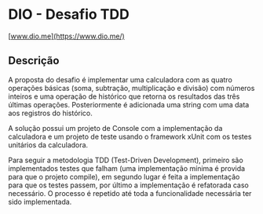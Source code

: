 # DIO - Desafio TDD

[www.dio.me](https://www.dio.me/)

## Descrição

A proposta do desafio é implementar uma calculadora com as quatro operações básicas (soma, subtração, multiplicação e divisão) com números inteiros e uma operação de histórico que retorna os resultados das três últimas operações. Posteriormente é adicionada uma string com uma data aos registros do histórico.

A solução possui um projeto de Console com a implementação da calculadora e um projeto de teste usando o framework xUnit com os testes unitários da calculadora.

Para seguir a metodologia TDD (Test-Driven Development), primeiro são implementados testes que falham (uma implementação mínima é provida para que o projeto compile), em segundo lugar é feita a implementação para que os testes passem, por último a implementação é refatorada caso necessário. O processo é repetido até toda a funcionalidade necessária ter sido implementada.
